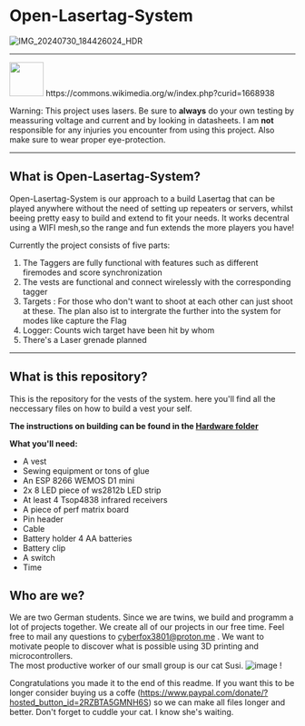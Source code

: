 # Open-Lasertag-System

![IMG_20240730_184426024_HDR](https://github.com/user-attachments/assets/27b891ee-4c65-43ff-a6c3-d3fcef2a91dc)



----

<img src="https://github.com/user-attachments/assets/9b382106-baaf-4b78-8249-ecbceb030ddd" width="60">
https://commons.wikimedia.org/w/index.php?curid=1668938

Warning: This project uses lasers. Be sure to **always** do your own testing by meassuring voltage and current and by looking in datasheets. I am **not** responsible for any injuries you encounter from using this project. Also make sure to wear proper eye-protection. 

----




<h2>What is Open-Lasertag-System?</h2>
Open-Lasertag-System is our approach to a build Lasertag that can be played anywhere without the need of setting up repeaters or servers, whilst beeing pretty easy to build and extend to fit your needs. It works decentral using a WIFI mesh,so the range and fun extends the more players you have!

Currently the project consists of five parts:

 1. The Taggers are fully functional with features such as different firemodes and score synchronization
2. The vests are functional and connect wirelessly with the corresponding tagger
 3. Targets : For those who don't want to shoot at each other can just shoot at these. The plan also ist to intergrate the further into the system for modes like capture the Flag
 4. Logger: Counts wich target have been hit by whom 
 5. There's a Laser grenade planned

----

<h2>What is this repository?</h2>

This is the repository for the vests of the system. here you'll find all the neccessary files on how to build a vest your self.

 **The instructions on building can be found in the <a href="https://github.com/CheatingBoy6890/Open-Lasertag-System-Vest/tree/main/Hardware">Hardware folder</a>**

**What you'll need:**

 - A vest
 - Sewing equipment or tons of glue
 - An ESP 8266 WEMOS D1 mini
 - 2x 8 LED piece of ws2812b LED strip
 - At least 4 Tsop4838 infrared receivers
 - A piece of perf matrix board
 - Pin header
 - Cable
 - Battery holder 4 AA batteries
 - Battery clip
 - A switch
 - Time

  ## Who are we?
   We are two German students. Since we are twins, we build and programm a lot of projects together. We create all of our projects in our free time. Feel free to mail any questions to cyberfox3801@proton.me .
   We want to motivate people to discover what is possible using 3D printing and microcontrollers. \
   The most productive worker of our small group is our cat Susi. ![image](https://github.com/user-attachments/assets/7617c73a-d89d-487c-a4de-c76f1b3753f4)
!

Congratulations you made it to the end of this readme. If you want this to be longer consider buying us a coffe (https://www.paypal.com/donate/?hosted_button_id=2RZBTA5GMNH6S) so we can make all files longer and better. Don't forget to cuddle your cat. I know she's waiting.
